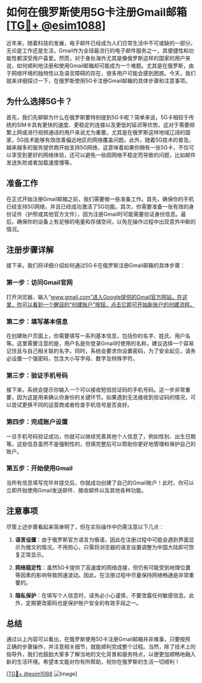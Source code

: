 # 如何在俄罗斯使用5G卡注册Gmail邮箱[[TG💪+ @esim1088](https://t.me/s/esim1088)]

近年来，随着科技的发展，电子邮件已经成为人们日常生活中不可或缺的一部分。无论是工作还是生活，Gmail作为全球最流行的电子邮件服务之一，其便捷性和功能性都深受用户喜爱。然而，对于身处海外尤其是像俄罗斯这样的国家的用户来说，如何顺利地注册和使用Gmail邮箱却可能成为一个难题。尤其是在俄罗斯，由于网络环境的独特性以及语言障碍的存在，很多用户可能会感到困惑。今天，我们就来详细探讨一下，在俄罗斯使用5G卡注册Gmail邮箱的具体步骤和注意事项。

## 为什么选择5G卡？

首先，我们先聊聊为什么在俄罗斯要特别提到5G卡呢？简单来说，5G卡相较于传统的SIM卡具有更快的速度、更稳定的连接以及更低的延迟等优势。这对于需要频繁上网或进行视频通话的用户来说尤为重要。尤其是在俄罗斯这样地域辽阔的国家，5G技术能够有效改善偏远地区的网络覆盖问题。此外，随着5G技术的普及，越来越多的服务提供商开始支持5G网络，这意味着如果你拥有一张5G卡，不仅可以享受到更好的网络体验，还可以避免一些因网络不稳定而导致的问题，比如邮件发送失败或者加载速度慢等。

## 准备工作

在正式开始注册Gmail邮箱之前，我们需要做一些准备工作。首先，确保你的手机已经支持5G网络，并且已经成功激活了5G功能。其次，你需要准备一张有效的身份证件（护照或其他官方文件），因为注册Gmail时可能需要验证身份信息。最后，确保你的设备上有足够的电量和存储空间，以免在操作过程中出现意外中断的情况。

## 注册步骤详解

接下来，我们将详细介绍如何通过5G卡在俄罗斯注册Gmail邮箱的具体步骤：

### 第一步：访问Gmail官网

打开浏览器，输入“www.gmail.com”进入Google提供的Gmail官方网站。在这里，你可以看到一个醒目的“创建账户”按钮，点击它即可开始新账户的创建流程。

### 第二步：填写基本信息

在创建账户页面上，你需要填写一系列基本信息，包括你的名字、姓氏、用户名等。这里需要注意的是，用户名是你登录Gmail时使用的名称，建议选择一个容易记住且与自己相关联的名字。同时，系统会要求你设置密码，为了安全起见，请务必设置一个强密码，包含大小写字母、数字及特殊字符。

### 第三步：验证手机号码

接下来，系统会提示你输入一个可以接收短信验证码的手机号码。这一步非常重要，因为这是用来确认你身份的关键环节。如果遇到无法接收到验证码的情况，可以尝试更换不同的运营商或者检查手机信号是否良好。

### 第四步：完成账户设置

一旦手机号码验证成功，你就可以继续完善其他个人信息了，例如性别、出生日期等。这些信息虽然不是强制性的，但填完整后可以帮助你更好地管理和保护自己的账户。

### 第五步：开始使用Gmail

当所有信息填写完毕并提交后，你就成功创建了自己的Gmail账户！此时，你可以立即开始使用Gmail发送邮件、接收邮件以及其他各种功能。

## 注意事项

尽管上述步骤看起来简单明了，但在实际操作中仍需注意以下几点：

1. **语言设置**：由于俄罗斯官方语言为俄语，因此在注册过程中可能会遇到界面显示为俄文的情况。不用担心，只需将浏览器的语言设置调整为中国大陆即可恢复正常显示。
   
2. **网络稳定性**：虽然5G卡提供了高速度的网络连接，但仍有可能受到地理位置等因素的影响导致网速波动。因此，在注册过程中尽量保持网络畅通是非常重要的。

3. **隐私保护**：在填写个人信息时，请务必小心谨慎，不要泄露任何敏感信息。此外，定期更改密码也是保护账户安全的有效手段之一。

## 总结

通过以上内容可以看出，在俄罗斯使用5G卡注册Gmail邮箱并非难事，只要按照正确的步骤操作，并注意相关细节，就能顺利完成整个过程。当然，除了技术上的指导外，我们也鼓励大家多了解当地的文化背景和服务特点，以便更加顺畅地融入新的生活环境。希望本文能对你有所帮助，祝你在俄罗斯的生活一切顺利！

[[TG💪+ @esim1088](https://t.me/s/esim1088) ![Image](https://i.postimg.cc/4NQfJmqS/Snipaste-2025-05-13-00-14-12.png)]
